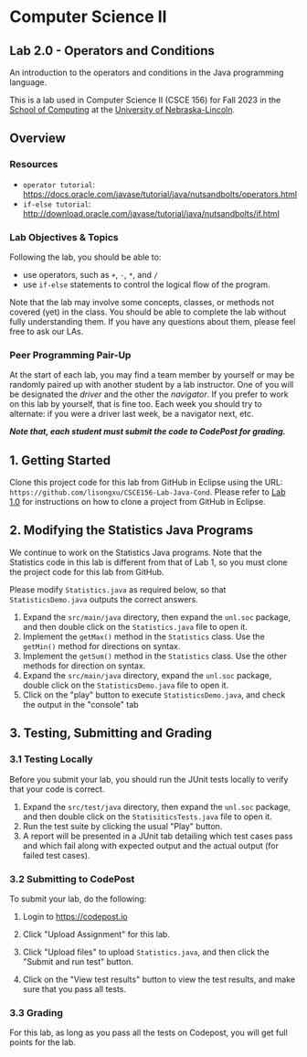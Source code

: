 # Computer Science II
## Lab 2.0 - Operators and Conditions

An introduction to the operators and conditions in the Java programming language.  

This is a lab used in Computer Science II (CSCE 156) for Fall 2023 
in the [School of Computing](https://computing.unl.edu) 
at the [University of Nebraska-Lincoln](https://unl.edu).

## Overview

### Resources

* `operator tutorial`:
https://docs.oracle.com/javase/tutorial/java/nutsandbolts/operators.html
* `if-else tutorial`:
http://download.oracle.com/javase/tutorial/java/nutsandbolts/if.html


### Lab Objectives & Topics
Following the lab, you should be able to:
* use operators, such as `+`, `-`, `*`, and `/`
* use `if-else` statements to control the logical flow of the
  program.

Note that the lab may involve some concepts, classes, or methods not covered (yet) in the class. You should be able to complete the lab without fully understanding them. If you have any questions about them, please feel free to ask our LAs. 

### Peer Programming Pair-Up

At the start of
each lab, you may find a team member by yourself or may be randomly paired up with another student by
a lab instructor.  One of you will be designated the *driver* 
and the other the *navigator*. If you prefer to work on this lab by yourself, that is fine too.  Each week you should try to alternate: if you were a driver 
last week, be a navigator next, etc. 

***Note that, each student must submit the code to CodePost for grading.***

## 1. Getting Started

Clone this project code for this lab from GitHub in Eclipse using the
URL: `https://github.com/lisongxu/CSCE156-Lab-Java-Cond`. Please refer to [Lab 1.0](https://github.com/lisongxu/CSCE156-Lab-Java-Intro) for
instructions on how to clone a project from GitHub in Eclipse.


## 2. Modifying the Statistics Java Programs

We continue to work on the Statistics Java programs. Note that the Statistics code in this lab is different from that of Lab 1, so you must clone the project code for this lab from GitHub.

Please modify `Statistics.java` as required below, so that `StatisticsDemo.java` outputs the correct answers. 

1. Expand the `src/main/java` directory, then expand the `unl.soc` package, and then double click on the `Statistics.java` file to open it.
2. Implement the `getMax()` method in the `Statistics` class.  Use the 
`getMin()`	method for directions on syntax.
3. Implement the `getSum()` method in the `Statistics` class.  Use the 
other methods for direction on syntax.
4. Expand the `src/main/java` directory, expand the `unl.soc` package, double click on the `StatisticsDemo.java` file to open it.
5. Click on the "play" button to execute `StatisticsDemo.java`, and check the output in the "console" tab
 

## 3. Testing, Submitting and Grading

### 3.1 Testing Locally

Before you submit your lab, you should run the JUnit tests locally to verify 
that your code is correct.  

1. Expand the `src/test/java` directory, then expand the `unl.soc` package, and then double click on the `StatisiticsTests.java` file to open it.   
2. Run the test suite by clicking the usual "Play" button.
3. A report will be presented in a JUnit tab detailing which test cases pass and
which fail along with expected output and the actual output (for 
failed test cases).

### 3.2 Submitting to CodePost

To submit your lab, do the following:

1. Login to https://codepost.io   

2. Click "Upload Assignment" for this lab.

3. Click "Upload files" to upload `Statistics.java`, and then click the "Submit and run test" button.

4. Click on the "View test results" button to
view the test results, and make sure that you pass all tests. 

### 3.3 Grading

For this lab, as long as you pass all the tests on Codepost, you will get full points for the lab.

